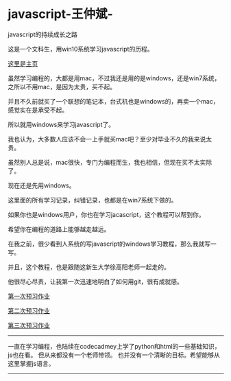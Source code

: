 ﻿# javascript-王仲斌-
javascript的持续成长之路



这是一个文科生，用win10系统学习javascript的历程。

[这里是主页](https://wangzhong2014.github.io/javascript/)

虽然学习编程的，大都是用mac，不过我还是用的是windows，还是win7系统，之所以不用mac，是因为太贵，买不起。

并且不久前就买了一个联想的笔记本，台式机也是windows的，再卖一个mac，感觉实在是承受不起。

所以就用windows来学习javascript了。

我也认为，大多数人应该不会一上手就买mac吧？至少对毕业不久的我来说太贵。

虽然别人总是说，mac很快，专门为编程而生，我也相信，但现在买不太实际了。

现在还是先用windows。

这里面的所有学习记录，纠错记录，也都是在win7系统下做的。

如果你也是windows用户，你也在学习jacascript，这个教程可以帮到你。

希望你在编程的道路上能够越走越远。

在我之前，很少看到人系统的写javascript的windows学习教程，那么我就写一写。

并且，这个教程，也是跟随这新生大学徐高阳老师一起走的。

他很尽心尽责，让我第一次迅速地明白了如何用git，很有成就感。

[第一次预习作业](https://github.com/WangZhong2014/javascript-/wiki/%E7%AC%AC%E4%B8%80%E6%AC%A1%E9%A2%84%E4%B9%A0%E4%BD%9C%E4%B8%9A)


[第二次预习作业](https://github.com/WangZhong2014/javascript-/wiki/%E7%AC%AC%E4%BA%8C%E6%AC%A1%E9%A2%84%E4%B9%A0%E4%BD%9C%E4%B8%9A)

[第三次预习作业](https://github.com/WangZhong2014/javascript-/wiki/%E7%AC%AC%E4%B8%89%E6%AC%A1%E9%A2%84%E4%B9%A0%E4%BD%9C%E4%B8%9A)


---
一直在学习编程，也陆续在codecadmey上学了python和html的一些基础知识，js也在看。
但从来都没有一个老师带领。
也并没有一个清晰的目标。希望能够从这里掌握js语言。

---